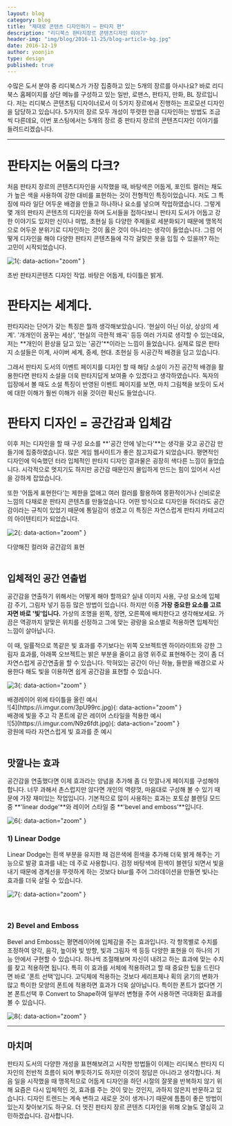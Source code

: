 ```yaml
---
layout: blog
category: blog
title: "제대로 콘텐츠 디자인하기 – 판타지 편"
description: "리디북스 판타지장르 콘텐츠디자인 이야기"
header-img: "img/blog/2016-11-25/blog-article-bg.jpg"
date: 2016-12-19
author: yoonjin
type: design
published: true
---
```


수많은 도서 분야 중 리디북스가 가장 집중하고 있는 5개의 장르를 아시나요? 바로 리디북스 홈페이지를 상단 메뉴를 구성하고 있는 일반, 로맨스, 판타지, 만화, BL 장르입니다.
저는 리디북스 콘텐츠팀 디자이너로서 이 5가지 장르에서 진행하는 프로모션 디자인을 담당하고 있습니다. 5가지의 장르 모두 개성이 뚜렷한 만큼 디자인하는 방법도 조금씩 다른데요,
이번 포스팅에서는 5개의 장르 중 판타지 장르의 콘텐츠디자인 이야기를 들려드리겠습니다.

---

# 판타지는 어둠의 다크?

처음 판타지 장르의 콘텐츠디자인을 시작했을 때, 바탕색은 어둡게, 포인트 컬러는 채도가 높은 색을 사용하여 강한 대비를 표현하는 것이 전형적인 특징이었습니다. 
저도 그 특징에 따라 일단 어두운 배경을 만들고 하나하나 요소를 넣으며 작업하였습니다. 그렇게 몇 개의 판타지 콘텐츠의 디자인을 하며 도서들을 접하다보니 
판타지 도서가 어둡고 강한 이야기도 있지만 신이나 마법, 초현실 등 다양한 주제들로 세분화되기 때문에 맹목적으로 어두운 분위기로 디자인하는 것이 옳은 것이 아니라는 생각이 들었습니다. 
그럼 어떻게 디자인을 해야 다양한 판타지 콘텐츠들에 각각 걸맞은 옷을 입힐 수 있을까? 하는 고민이 시작되었습니다.

![1](https://i.imgur.com/d2e0q2Z.jpg){: data-action="zoom" }
<figcaption>초반 판타지콘텐츠 디자인 작업. 바탕은 어둡게, 타이틀은 밝게.</figcaption>

# 판타지는 세계다.

판타지라는 단어가 갖는 특징은 뭘까 생각해보았습니다. '현실이 아닌 이상, 상상의 세계'. '개개인이 꿈꾸는 세상', '현실의 극한적 왜곡' 등등 여러 가지로 생각할 수 있는데요, 
저는 **개인이 환상을 담고 있는 '공간'**이라는 느낌이 들었습니다. 실제로 많은 판타지 소설들은 이계, 사이버 세계, 중세, 현대. 초현실 등 시공간적 배경을 담고 있습니다.

그래서 판타지 도서의 이벤트 페이지를 디자인 할 때 해당 소설이 가진 공간적 배경을 활용한다면 판타지 소설을 더욱 판타지답게 보여줄 수 있겠다고 생각하였습니다.
독자의 입장에서 볼 때도 소설 특징이 반영된 이벤트 페이지를 보면, 마치 그림책을 보듯이 도서에 대한 이해가 훨씬 이해가 쉬울 것이란 확신도 들었습니다.

# 판타지 디자인 = 공간감과 입체감

이후 저는 디자인을 할 때 구성 요소를 **'공간 안에 넣는다'**는 생각을 갖고 공간감 만들기에 집중하였습니다. 많은 게임 웹사이트가 좋은 참고자료가 되었습니다.
평면적인 디자인에 익숙했던 터라 입체적인 판타지 디자인 결과물은 굉장히 색다른 느낌이 들었습니다. 시각적으로 멋지기도 하지만 공간감 때문인지 몰입하게 만드는 힘이 있어서 시선을 강하게 잡았습니다. 

또한 '어둡게 표현한다'는 제한을 없애고 여러 컬러를 활용하여 몽환적이거나 신비로운 느낌의 다채로운 판타지 콘텐츠를 만들었습니다. 어떤 방식으로 디자인을 하더라도 공간감이라는 규칙이 있었기 때문에 통일감이 생겼고 이 특징은 자연스럽게 판타지 카테고리의 아이텐티티가 되었습니다.

![2](https://i.imgur.com/njZ1BpJ.jpg){: data-action="zoom" }
<figcaption>다양해진 컬러와 공간감의 표현</figcaption>

<br>

## 입체적인 공간 연출법

공간감을 연출하기 위해서는 어떻게 해야 할까요? 실내 이미지 사용, 구성 요소에 입체감 주기, 그림자 넣기 등등 많은 방법이 있습니다. 
하지만 이중 **가장 중요한 요소를 고르자면 바로 '빛'입니다.** 가상의 조명을 왼쪽, 정면, 오른쪽에 배치한다고 생각해보세요. 가끔은 역광까지 알맞은 위치를 선정하고 그에 맞는 광량을 요소별로 적용하면 입체적인 느낌이 살아납니다.

이 때, 일률적으로 똑같은 빛 효과를 주기보다는 위쪽 오브젝트엔 하이라이트와 강한 그림자 효과를, 아래쪽 오브젝트는 밝은 부분을 줄이고 음영 위주로 표현해주는 것이 좀 더 자연스럽게 공간연출을 할 수 있습니다. 막혀있는 공간이 아닌 하늘, 들판을 배경으로 사용한다 해도 빛을 이용하면 쉽게 공간감을 표현할 수 있습니다.

![3](https://i.imgur.com/o7bpGDg.jpg){: data-action="zoom" }
<figcaption>배경레이어 위에 타이틀을 올린 예시</figcaption>
![4](https://i.imgur.com/3pU99rc.jpg){: data-action="zoom" }
<figcaption>배경에 빛을 주고 각 폰트에 같은 레이어 스타일을 적용한 예시</figcaption>
![5](https://i.imgur.com/N9z6fdt.jpg){: data-action="zoom" }
<figcaption>광원에 따라 자연스럽게 빛 효과를 준 예시</figcaption>


<br>

## 맛깔나는 효과

공간감을 연출했다면 이제 효과라는 양념을 추가해 좀 더 맛깔나게 페이지를 구성해야 합니다. 너무 과해서 촌스럽지만 않다면 개인의 역량껏, 마음대로 구성해 볼 수 있기 때문에 가장 재미있는 작업입니다.
기본적으로 많이 사용하는 효과는 포토샵 블렌딩 모드 중 **'linear dodge'**와 레이어 스타일 중 **'bevel and emboss'**입니다.

![6](https://i.imgur.com/U5aPL0d.jpg){: data-action="zoom" }


### 1) Linear Dodge

Linear Dodge는 흰색 부분을 유지한 채 검은색에 흰색을 추가해 더욱 밝게 해주는 기능으로 발광 효과를 내는 데 주로 사용합니다.
검정 바탕색에 흰색이 블렌딩 되면서 빛을 내기 때문에 경계선을 뚜렷하게 하는 것보다 blur를 주어 그라데이션을 만들면 빛나는 효과를 더욱 살릴 수 있습니다.

![7](https://i.imgur.com/U46dufh.jpg){: data-action="zoom" }

<br>

### 2) Bevel and Emboss

Bevel and Emboss는 평면레이어에 입체감을 주는 효과입니다. 각 항목별로 수치를 조정하여 양각, 음각, 높이와 빛 방향, 빛과 그림자 색 등등 다양한 표현을 이 하나의 기능 안에서 구현할 수 있습니다.
하나씩 조절해보며 자신이 내려고 하는 효과에 맞는 수치를 찾고 적용하면 됩니다.
특히 이 효과를 서체에 적용하려고 할 때 중요한 팁을 드린다면 바로 '폰트 선택'입니다. 고딕체에 적용하는 것보다 세리프체나 획의 굵기의 변화가 많고 특이한 모양의 폰트에 적용하면 효과가 더욱 살아납니다.
특이한 폰트가 없다면 기본 폰트선택 후 Convert to Shape하여 일부러 변형을 주어 사용하면 극대화된 효과를 볼 수 있습니다.

![8](https://i.imgur.com/E7n1rKV.jpg){: data-action="zoom" }

---

## 마치며

판타지 도서의 다양한 개성을 표현해보려고 시작한 방법들이 이제는 리디북스 판타지 디자인의 전반적 흐름이 되어 뿌듯하기도 하지만 이것이 정답은 아니라고 생각합니다. 
처음 일을 시작했을 때 맹목적으로 어둡게 디자인을 하던 시절의 잘못을 반복하지 않기 위해 요즘은 다시 입체적인 것, 효과를 주는 것이 맞는 것인지, 과하지 않은지 반문하고 있습니다.
디자인 트렌드는 계속 변하고 새로운 것이 생겨나기 때문에 틈틈이 좋은 방법이 있는지 찾아보기도 하구요. 더 멋진 판타지 장르 콘텐츠 디자인을 위해 오늘도 열심히 고민하겠습니다. 감사합니다.




